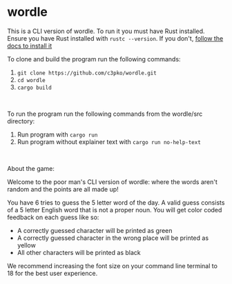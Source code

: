 # wordle


This is a CLI version of wordle. To run it you must have Rust installed. Ensure you have Rust installed with ```rustc --version```. If you don't, [follow the docs to install it](https://www.rust-lang.org/tools/install)
<br>

To clone and build the program run the following commands:
1. ```git clone https://github.com/c3pko/wordle.git```
2. ```cd wordle```
3. ```cargo build```
<br>

To run the program run the following commands from the wordle/src directory:
1. Run program with ```cargo run```
2. Run program without explainer text with ```cargo run no-help-text```
<br>

About the game:

Welcome to the poor man's CLI version of wordle: where the words aren't random and the points are all made up!

You have 6 tries to guess the 5 letter word of the day. A valid guess consists of a 5 letter English word that is not a proper noun. You will get color coded feedback on each guess like so:
- A correctly guessed character will be printed as green
- A correctly guessed character in the wrong place will be printed as yellow
- All other characters will be printed as black

We recommend increasing the font size on your command line terminal to 18 for the best user experience.
